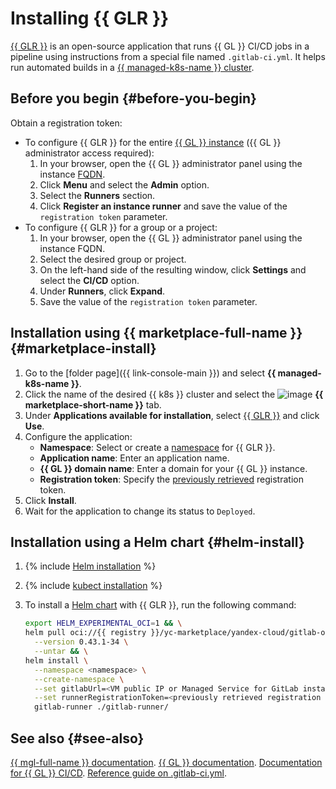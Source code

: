 # Installing {{ GLR }}

[{{ GLR }}](https://docs.gitlab.com/runner/) is an open-source application that runs {{ GL }} CI/CD jobs in a pipeline using instructions from a special file named `.gitlab-ci.yml`. It helps run automated builds in a [{{ managed-k8s-name }} cluster](../../concepts/index.md#kubernetes-cluster).

## Before you begin {#before-you-begin}

Obtain a registration token:
* To configure {{ GLR }} for the entire [{{ GL }} instance](../../../managed-gitlab/concepts/index.md) ({{ GL }} administrator access required):
  1. In your browser, open the {{ GL }} administrator panel using the instance [FQDN](../../../compute/concepts/network.md#hostname).
  1. Click **Menu** and select the **Admin** option.
  1. Select the **Runners** section.
  1. Click **Register an instance runner** and save the value of the `registration token` parameter.
* To configure {{ GLR }} for a group or a project:
  1. In your browser, open the {{ GL }} administrator panel using the instance FQDN.
  1. Select the desired group or project.
  1. On the left-hand side of the resulting window, click **Settings** and select the **CI/CD** option.
  1. Under **Runners**, click **Expand**.
  1. Save the value of the `registration token` parameter.

## Installation using {{ marketplace-full-name }} {#marketplace-install}

1. Go to the [folder page]({{ link-console-main }}) and select **{{ managed-k8s-name }}**.
1. Click the name of the desired {{ k8s }} cluster and select the ![image](../../../_assets/marketplace.svg) **{{ marketplace-short-name }}** tab.
1. Under **Applications available for installation**, select [{{ GLR }}](/marketplace/products/yc/gitlab-runner) and click **Use**.
1. Configure the application:
   * **Namespace**: Select or create a [namespace](../../concepts/index.md#namespace) for {{ GLR }}.
   * **Application name**: Enter an application name.
   * **{{ GL }} domain name**: Enter a domain for your {{ GL }} instance.
   * **Registration token**: Specify the [previously retrieved](#before-you-begin) registration token.
1. Click **Install**.
1. Wait for the application to change its status to `Deployed`.

## Installation using a Helm chart {#helm-install}

1. {% include [Helm installation](../../../_includes/managed-kubernetes/helm-install.md) %}

1. {% include [kubect installation](../../../_includes/managed-kubernetes/kubectl-install.md) %}

1. To install a [Helm chart](https://helm.sh/docs/topics/charts/) with {{ GLR }}, run the following command:

   ```bash
   export HELM_EXPERIMENTAL_OCI=1 && \
   helm pull oci://{{ registry }}/yc-marketplace/yandex-cloud/gitlab-org/gitlab-runner/chart/gitlab-runner \
     --version 0.43.1-34 \
     --untar && \
   helm install \
     --namespace <namespace> \
     --create-namespace \
     --set gitlabUrl=<VM public IP or Managed Service for GitLab instance FQDN> \
     --set runnerRegistrationToken=<previously retrieved registration token> \
     gitlab-runner ./gitlab-runner/
   ```

## See also {#see-also}

[{{ mgl-full-name }} documentation](../../../managed-gitlab/).
[{{ GL }} documentation](https://docs.gitlab.com/).
[Documentation for {{ GL }} CI/CD](https://docs.gitlab.com/ee/ci/).
[Reference guide on .gitlab-ci.yml](https://docs.gitlab.com/ee/ci/yaml/index.html).